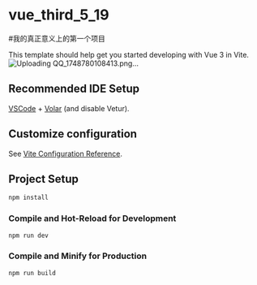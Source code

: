 # vue_third_5_19
#我的真正意义上的第一个项目

This template should help get you started developing with Vue 3 in Vite.
![Uploading QQ_1748780108413.png…]()



## Recommended IDE Setup

[VSCode](https://code.visualstudio.com/) + [Volar](https://marketplace.visualstudio.com/items?itemName=Vue.volar) (and disable Vetur).

## Customize configuration

See [Vite Configuration Reference](https://vite.dev/config/).

## Project Setup

```sh
npm install
```

### Compile and Hot-Reload for Development

```sh
npm run dev
```

### Compile and Minify for Production

```sh
npm run build
```
